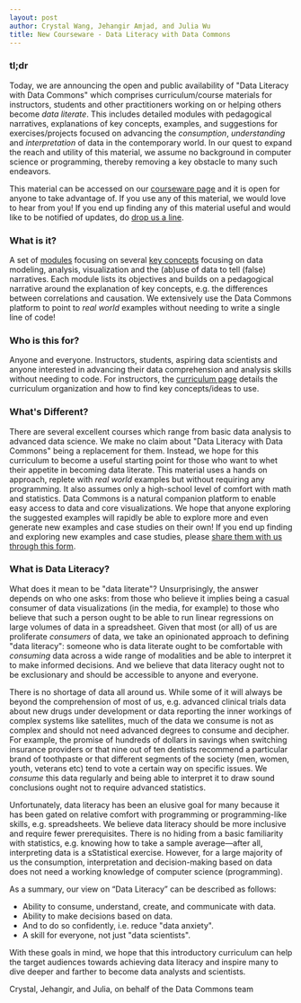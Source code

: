 ```yaml
---
layout: post
author: Crystal Wang, Jehangir Amjad, and Julia Wu
title: New Courseware - Data Literacy with Data Commons
---
```


### tl;dr

Today, we are announcing the open and public availability of "Data Literacy with Data Commons" which comprises curriculum/course materials for instructors, students and other practitioners working on or helping others become _data literate_. This includes detailed modules with pedagogical narratives, explanations of key concepts, examples, and suggestions for exercises/projects focused on advancing the _consumption_, _understanding_ and _interpretation_ of data in the contemporary world. In our quest to expand the reach and utility of this material, we assume no background in computer science or programming, thereby removing a key obstacle to many such endeavors.

This material can be accessed on our [courseware page](/courseware/data_literacy/course_materials.html) and it is open for anyone to take advantage of. If you use any of this material, we would love to hear from you! If you end up finding any of this material useful and would like to be notified of updates, do [drop us a line](https://docs.google.com/forms/d/e/1FAIpQLSeVCR95YOZ56ABsPwdH1tPAjjIeVDtisLF-8oDYlOxYmNZ7LQ/viewform).

### What is it?

A set of [modules](/courseware/data_literacy/course_materials.html#modules) focusing on several [key concepts](/courseware/data_literacy/topics.html#key-themes) focusing on data modeling, analysis, visualization and the (ab)use of data to tell (false) narratives. Each module lists its objectives and builds on a pedagogical narrative around the explanation of key concepts, e.g. the differences between correlations and causation. We extensively use the Data Commons platform to point to _real world_ examples without needing to write a single line of code!

### Who is this for?

Anyone and everyone. Instructors, students, aspiring data scientists and anyone interested in advancing their data comprehension and analysis skills without needing to code. For instructors, the [curriculum page](/courseware/data_literacy/course_materials.html) details the curriculum organization and how to find key concepts/ideas to use.

### What's Different?

There are several excellent courses which range from basic data analysis to advanced data science. We make no claim about "Data Literacy with Data Commons" being a replacement for them. Instead, we hope for this curriculum to become a useful starting point for those who want to whet their appetite in becoming data literate. This material uses a hands on approach, replete with _real world_ examples but without requiring any programming. It also assumes only a high-school level of comfort with math and statistics. Data Commons is a natural companion platform to enable easy access to data and core visualizations. We hope that anyone exploring the suggested examples will rapidly be able to explore more and even generate new examples and case studies on their own! If you end up finding and exploring new examples and case studies, please [share them with us through this form](https://docs.google.com/forms/d/e/1FAIpQLScJTtNlIItT-uSPXI98WT6yNlavF-kf5JS0jMrCvJ9TPLmelg/viewform).


### What is Data Literacy?

What does it mean to be "data literate"? Unsurprisingly, the answer depends on who one asks: from those who believe it implies being a casual consumer of data visualizations (in the media, for example) to those who believe that such a person ought to be able to run linear regressions on large volumes of data in a spreadsheet. Given that most (or all) of us are proliferate _consumers_ of data, we take an opinionated approach to defining "data literacy": someone who is data literate ought to be comfortable with _consuming_ data across a wide range of modalities and be able to interpret it to make informed decisions. And we believe that data literacy ought not to be exclusionary and should be accessible to anyone and everyone.

There is no shortage of data all around us. While some of it will always be beyond the comprehension of most of us, e.g. advanced clinical trials data about new drugs under development or data reporting the inner workings of complex systems like satellites, much of the data we consume is not as complex and should not need advanced degrees to consume and decipher. For example, the promise of hundreds of dollars in savings when switching insurance providers or that nine out of ten dentists recommend a particular brand of toothpaste or that different segments of the society (men, women, youth, veterans etc) tend to vote a certain way on specific issues. We _consume_ this data regularly and being able to interpret it to draw sound conclusions ought not to require advanced statistics.

Unfortunately, data literacy has been an elusive goal for many because it has been gated on relative comfort with programming or programming-like skills, e.g. spreadsheets. We believe data literacy should be more inclusive and require fewer prerequisites. There is no hiding from a basic familiarity with statistics, e.g. knowing how to take a sample average—after all, interpreting data is a sStatistical exercise. However, for a large majority of us the consumption, interpretation and decision-making based on data does not need a working knowledge of computer science (programming).

As a summary, our view on “Data Literacy” can be described as follows:

* Ability to consume, understand, create, and communicate with data.
* Ability to make decisions based on data.
* And to do so confidently, i.e. reduce "data anxiety".
* A skill for everyone, not just "data scientists".

With these goals in mind, we hope that this introductory curriculum can help the target audiences towards achieving data literacy and inspire many to dive deeper and farther to become data analysts and scientists.

Crystal, Jehangir, and Julia, on behalf of the Data Commons team

